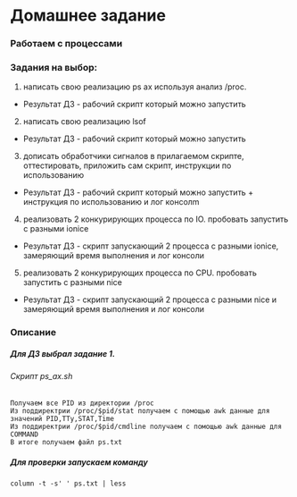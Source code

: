 # Домашнее задание

### Работаем с процессами

### Задания на выбор:
1. написать свою реализацию ps ax используя анализ /proc.
- Результат ДЗ - рабочий скрипт который можно запустить
2. написать свою реализацию lsof
- Результат ДЗ - рабочий скрипт который можно запустить
3.  дописать обработчики сигналов в прилагаемом скрипте, оттестировать, приложить сам скрипт, инструкции по использованию
- Результат ДЗ - рабочий скрипт который можно запустить + инструкция по использованию и лог консолm
4. реализовать 2 конкурирующих процесса по IO. пробовать запустить с разными ionice
- Результат ДЗ - скрипт запускающий 2 процесса с разными ionice, замеряющий время выполнения и лог консоли
5. реализовать 2 конкурирующих процесса по CPU. пробовать запустить с разными nice
- Результат ДЗ - скрипт запускающий 2 процесса с разными nice и замеряющий время выполнения и лог консоли


### Описание 
##### Для ДЗ выбрал задание 1.
###### Скрипт ps_ax.sh
    Получаем все PID из директории /proc
    Из поддиректрии /proc/$pid/stat получаем с помощью awk данные для значений PID,TTy,STAT,Time
    Из поддиректрии /proc/$pid/cmdline получаем с помощью awk данные для COMMAND
    В итоге получаем файл ps.txt
##### Для проверки запускаем команду
    column -t -s' ' ps.txt | less
    
